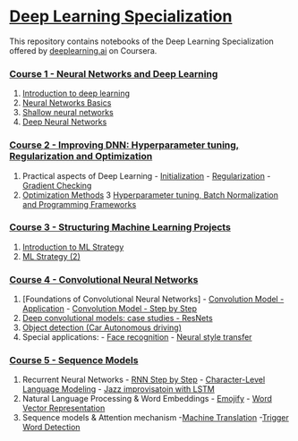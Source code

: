 # [Deep Learning Specialization](https://www.coursera.org/specializations/deep-learning)
This repository contains notebooks of the Deep Learning Specialization offered by [deeplearning.ai](deeplearning.ai) on Coursera.

### [Course 1 - Neural Networks and Deep Learning](https://www.coursera.org/learn/neural-networks-deep-learning?specialization=deep-learning)

1. [Introduction to deep learning](https://github.com/StephanePEILLET/Deep_Learning_Specialization/blob/main/Course%201%20-%20Neural%20Networks%20and%20Deep%20Learning/Logistic%20Regression%20with%20a%20Neural%20Network%20mindset.ipynb)
2. [Neural Networks Basics](https://github.com/StephanePEILLET/Deep_Learning_Specialization/blob/main/Course%201%20-%20Neural%20Networks%20and%20Deep%20Learning/Planar%20data%20classification%20with%20one%20hidden%20layer.ipynb)
3. [Shallow neural networks](https://github.com/StephanePEILLET/Deep_Learning_Specialization/blob/main/Course%201%20-%20Neural%20Networks%20and%20Deep%20Learning/Building%20your%20Deep%20Neural%20Network%20-%20Step%20by%20Step.ipynb)
4. [Deep Neural Networks](https://github.com/StephanePEILLET/Deep_Learning_Specialization/blob/main/Course%201%20-%20Neural%20Networks%20and%20Deep%20Learning/Deep%20Neural%20Network%20-%20Application.ipynb)

### [Course 2 - Improving DNN: Hyperparameter tuning, Regularization and Optimization](https://www.coursera.org/learn/deep-neural-network?specialization=deep-learning)

1. Practical aspects of Deep Learning
         - [Initialization](https://github.com/StephanePEILLET/Deep_Learning_Specialization/blob/main/Course%202%20-%20Improving%20Deep%20Neural%20Networks%20Hyperparameter%20tuning%2C%20Regularization%20and%20Optimization/Initialization.ipynb)
         - [Regularization](https://github.com/StephanePEILLET/Deep_Learning_Specialization/blob/main/Course%202%20-%20Improving%20Deep%20Neural%20Networks%20Hyperparameter%20tuning%2C%20Regularization%20and%20Optimization/Regularization.ipynb)
         - [Gradient Checking](https://github.com/StephanePEILLET/Deep_Learning_Specialization/blob/main/Course%202%20-%20Improving%20Deep%20Neural%20Networks%20Hyperparameter%20tuning%2C%20Regularization%20and%20Optimization/Gradient%20Checking.ipynb)
2. [Optimization Methods](https://github.com/StephanePEILLET/Deep_Learning_Specialization/blob/main/Course%202%20-%20Improving%20Deep%20Neural%20Networks%20Hyperparameter%20tuning%2C%20Regularization%20and%20Optimization/Optimization%20methods.ipynb)
3 [Hyperparameter tuning, Batch Normalization and Programming Frameworks](https://github.com/StephanePEILLET/Deep_Learning_Specialization/blob/main/Course%202%20-%20Improving%20Deep%20Neural%20Networks%20Hyperparameter%20tuning%2C%20Regularization%20and%20Optimization/Tensorflow%20Tutorial.ipynb)

### [Course 3 - Structuring Machine Learning Projects](https://www.coursera.org/learn/machine-learning-projects?specialization=deep-learning)

1. [Introduction to ML Strategy](https://github.com/StephanePEILLET/Deep_Learning_Specialization/blob/main/Course%203%20-%20Structuring%20Machine%20Learning%20Projects/Week%201%20Quiz%20-%20Bird%20recognition%20in%20the%20city%20of%20Peacetopia%20(case%20study).md)
2. [ML Strategy (2)](https://github.com/StephanePEILLET/Deep_Learning_Specialization/blob/main/Course%203%20-%20Structuring%20Machine%20Learning%20Projects/Week%202%20Quiz%20-%20Autonomous%20driving%20(case%20study).md)

 ### [Course 4 - Convolutional Neural Networks](https://www.coursera.org/learn/convolutional-neural-networks?specialization=deep-learning)

1. [Foundations of Convolutional Neural Networks] 
         - [Convolution Model - Application](https://github.com/StephanePEILLET/Deep_Learning_Specialization/blob/main/Course%204%20-%20Convolutional%20Neural%20Networks/1.%20Foundations%20of%20Convolutional%20Neural%20Networks/Convolution%20model%20-%20Application%20-%20v1.ipynb)
         - [Convolution Model - Step by Step](https://github.com/StephanePEILLET/Deep_Learning_Specialization/blob/main/Course%204%20-%20Convolutional%20Neural%20Networks/1.%20Foundations%20of%20Convolutional%20Neural%20Networks/Convolution%20model%20-%20Step%20by%20Step%20-%20v2.ipynb)
2. [Deep convolutional models: case studies - ResNets](https://github.com/StephanePEILLET/Deep_Learning_Specialization/blob/main/Course%204%20-%20Convolutional%20Neural%20Networks/2.%20Deep%20convolutional%20models%20case%20studies/ResNets/Residual%20Networks%20-%20v1.ipynb)
3. [Object detection (Car Autonomous driving)](https://github.com/StephanePEILLET/Deep_Learning_Specialization/blob/main/Course%204%20-%20Convolutional%20Neural%20Networks/3.%20Object%20Detection/Car%20detection%20for%20Autonomous%20Driving/Autonomous%20driving%20application%20-%20Car%20detection%20-%20v1.ipynb)
4. Special applications: 
         - [Face recognition](https://github.com/StephanePEILLET/Deep_Learning_Specialization/blob/main/Course%204%20-%20Convolutional%20Neural%20Networks/4.%20Special%20applications%20Face%20recognition%20%26%20Neural%20style%20transfer/Face%20Recognition/Face%20Recognition%20for%20the%20Happy%20House%20-%20v2.ipynb)
         - [Neural style transfer](https://github.com/StephanePEILLET/Deep_Learning_Specialization/blob/main/Course%204%20-%20Convolutional%20Neural%20Networks/4.%20Special%20applications%20Face%20recognition%20%26%20Neural%20style%20transfer/Neural%20Style%20Transfer/Art%20Generation%20with%20Neural%20Style%20Transfer%20-%20v1.ipynb)

### [Course 5 - Sequence Models](https://www.coursera.org/learn/nlp-sequence-models)
1. Recurrent Neural Networks
         - [RNN Step by Step](https://github.com/StephanePEILLET/Deep_Learning_Specialization/tree/main/Course%205%20-%20Sequence%20Models/1.%20Recurrent%20Neural%20Networks/Building%20a%20Recurrent%20Neural%20Network%20-%20Step%20by%20Step)
         - [Character-Level Language Modeling](https://github.com/StephanePEILLET/Deep_Learning_Specialization/tree/main/Course%205%20-%20Sequence%20Models/1.%20Recurrent%20Neural%20Networks/Dinosaur%20Island%20--%20Character-level%20language%20model)
         - [Jazz improvisatoin with LSTM](https://github.com/StephanePEILLET/Deep_Learning_Specialization/tree/main/Course%205%20-%20Sequence%20Models/1.%20Recurrent%20Neural%20Networks/Jazz%20improvisation%20with%20LSTM)
2. Natural Language Processing & Word Embeddings
         - [Emojify](https://github.com/StephanePEILLET/Deep_Learning_Specialization/blob/main/Course%205%20-%20Sequence%20Models/2.%20Natural%20Language%20Processing%20%26%20Word%20Embeddings/Emojify/Emojify%20-%20v2.ipynb)
         - [Word Vector Representation](https://github.com/StephanePEILLET/Deep_Learning_Specialization/tree/main/Course%205%20-%20Sequence%20Models/2.%20Natural%20Language%20Processing%20%26%20Word%20Embeddings/Word%20Vector%20Representation)
3. Sequence models & Attention mechanism
         -[Machine Translation](https://github.com/StephanePEILLET/Deep_Learning_Specialization/blob/main/Course%205%20-%20Sequence%20Models/3.%20Sequence%20models%20%26%20Attention%20mechanism/Machine%20Translation/Neural%20machine%20translation%20with%20attention%20-%20v2.ipynb)
         -[Trigger Word Detection](https://github.com/StephanePEILLET/Deep_Learning_Specialization/blob/main/Course%205%20-%20Sequence%20Models/3.%20Sequence%20models%20%26%20Attention%20mechanism/Trigger%20word%20detection/Trigger%20word%20detection%20-%20v1.ipynb)
